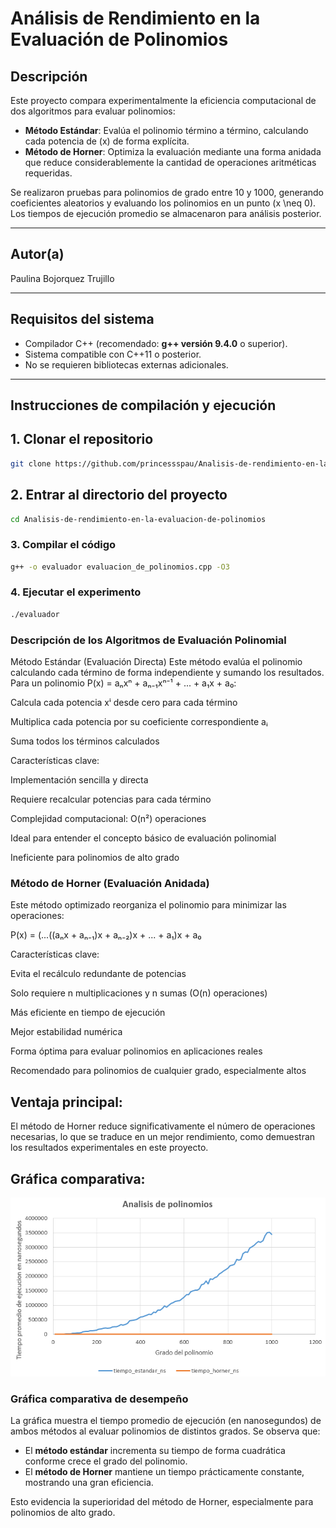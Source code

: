 # Análisis de Rendimiento en la Evaluación de Polinomios

## Descripción
Este proyecto compara experimentalmente la eficiencia computacional de dos algoritmos para evaluar polinomios:

- **Método Estándar**: Evalúa el polinomio término a término, calculando cada potencia de \(x\) de forma explícita.
- **Método de Horner**: Optimiza la evaluación mediante una forma anidada que reduce considerablemente la cantidad de operaciones aritméticas requeridas.

Se realizaron pruebas para polinomios de grado entre 10 y 1000, generando coeficientes aleatorios y evaluando los polinomios en un punto \(x \neq 0\). Los tiempos de ejecución promedio se almacenaron para análisis posterior.

---

## Autor(a)
Paulina Bojorquez Trujillo

---

## Requisitos del sistema
- Compilador C++ (recomendado: **g++ versión 9.4.0** o superior).
- Sistema compatible con C++11 o posterior.
- No se requieren bibliotecas externas adicionales.

---

## Instrucciones de compilación y ejecución

## 1. Clonar el repositorio
```bash
git clone https://github.com/princessspau/Analisis-de-rendimiento-en-la-evaluacion-de-polinomios.git
```
## 2. Entrar al directorio del proyecto

```bash
cd Analisis-de-rendimiento-en-la-evaluacion-de-polinomios
```
### 3. Compilar el código
```bash
g++ -o evaluador evaluacion_de_polinomios.cpp -O3
```

### 4. Ejecutar el experimento
```bash
./evaluador
```
### Descripción de los Algoritmos de Evaluación Polinomial
Método Estándar (Evaluación Directa)
Este método evalúa el polinomio calculando cada término de forma independiente y sumando los resultados. Para un polinomio P(x) = aₙxⁿ + aₙ₋₁xⁿ⁻¹ + ... + a₁x + a₀:

Calcula cada potencia xⁱ desde cero para cada término

Multiplica cada potencia por su coeficiente correspondiente aᵢ

Suma todos los términos calculados

Características clave:

Implementación sencilla y directa

Requiere recalcular potencias para cada término

Complejidad computacional: O(n²) operaciones

Ideal para entender el concepto básico de evaluación polinomial

Ineficiente para polinomios de alto grado

### Método de Horner (Evaluación Anidada)
Este método optimizado reorganiza el polinomio para minimizar las operaciones:

P(x) = (...((aₙx + aₙ₋₁)x + aₙ₋₂)x + ... + a₁)x + a₀

Características clave:

Evita el recálculo redundante de potencias

Solo requiere n multiplicaciones y n sumas (O(n) operaciones)

Más eficiente en tiempo de ejecución

Mejor estabilidad numérica

Forma óptima para evaluar polinomios en aplicaciones reales

Recomendado para polinomios de cualquier grado, especialmente altos

## Ventaja principal:
El método de Horner reduce significativamente el número de operaciones necesarias, lo que se traduce en un mejor rendimiento, como demuestran los resultados experimentales en este proyecto.

## Gráfica comparativa:

![Gráfica Comparativa](grafica_poli.png)

### Gráfica comparativa de desempeño

La gráfica muestra el tiempo promedio de ejecución (en nanosegundos) de ambos métodos al evaluar polinomios de distintos grados. Se observa que:

- El **método estándar** incrementa su tiempo de forma cuadrática conforme crece el grado del polinomio.
- El **método de Horner** mantiene un tiempo prácticamente constante, mostrando una gran eficiencia.

Esto evidencia la superioridad del método de Horner, especialmente para polinomios de alto grado.

